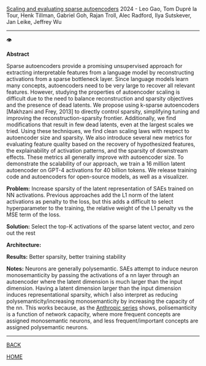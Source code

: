 [Scaling and evaluating sparse autoencoders](https://arxiv.org/pdf/2406.04093)
2024 - Leo Gao, Tom Dupré la Tour, Henk Tillman, Gabriel Goh, Rajan Troll, Alec Radford, Ilya Sutskever, Jan Leike, Jeffrey Wu

---

👁️

**Abstract**

  Sparse autoencoders provide a promising unsupervised approach for extracting
interpretable features from a language model by reconstructing activations from
a sparse bottleneck layer. Since language models learn many concepts,
autoencoders need to be very large to recover all relevant features. However,
studying the properties of autoencoder scaling is difficult due to the need to
balance reconstruction and sparsity objectives and the presence of dead
latents. We propose using k-sparse autoencoders [Makhzani and Frey, 2013] to
directly control sparsity, simplifying tuning and improving the
reconstruction-sparsity frontier. Additionally, we find modifications that
result in few dead latents, even at the largest scales we tried. Using these
techniques, we find clean scaling laws with respect to autoencoder size and
sparsity. We also introduce several new metrics for evaluating feature quality
based on the recovery of hypothesized features, the explainability of
activation patterns, and the sparsity of downstream effects. These metrics all
generally improve with autoencoder size. To demonstrate the scalability of our
approach, we train a 16 million latent autoencoder on GPT-4 activations for 40
billion tokens. We release training code and autoencoders for open-source
models, as well as a visualizer.


**Problem:**
Increase sparsity of the latent representation of SAEs trained on NN activations. 
Previous approaches add the L1 norm of the latent activations as penalty to the loss, but this adds a difficult to select hyperparameter to the training, the relative weight of the L1 penalty vs the MSE term of the loss.

**Solution:**
Select the top-K activations of the sparse latent vector, and zero out the rest

**Architecture:**


**Results:**
Better sparsity, better training stability


**Notes:**
Neurons are generally polysemantic. SAEs attempt to induce neuron monosemanticity by passing the activations of a nn layer through an autoencoder where the latent dimension is much larger than the input dimension. Having a latent dimension larger than the input dimension induces representational sparsity, which I also interpret as reducing polysemanticity/increasing monosemanticity by increasing the capacity of the nn. This works because, as the [Anthropic series](https://transformer-circuits.pub/2022/toy_model/index.html) shows, polisemanticity is a function of network capacity, where more frequent concepts are assigned monosemantic neurons, and less frequent/important concepts are assigned polysemantic neurons.

---

[BACK](../index.md)

[HOME](../../../index.md)
